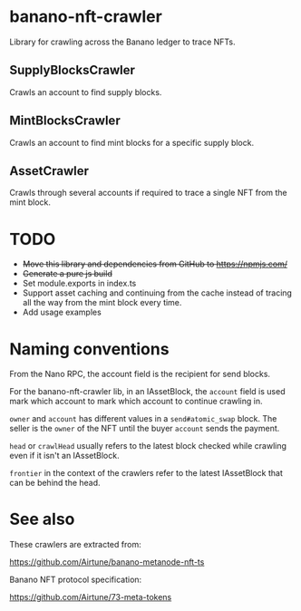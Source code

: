 # banano-nft-crawler

Library for crawling across the Banano ledger to trace NFTs.

## SupplyBlocksCrawler

Crawls an account to find supply blocks.

## MintBlocksCrawler

Crawls an account to find mint blocks for a specific supply block.

## AssetCrawler

Crawls through several accounts if required to trace a single NFT from the mint block.

# TODO

* ~~Move this library and dependencies from GitHub to https://npmjs.com/~~
* ~~Generate a pure js build~~
* Set module.exports in index.ts
* Support asset caching and continuing from the cache instead of tracing all the way from the mint block every time.
* Add usage examples

# Naming conventions

From the Nano RPC, the account field is the recipient for send blocks.

For the banano-nft-crawler lib, in an IAssetBlock, the `account` field is used mark which account to mark which account to continue crawling in.

`owner` and `account` has different values in a `send#atomic_swap` block. The seller is the `owner` of the NFT until the buyer `account` sends the payment.

`head` or `crawlHead` usually refers to the latest block checked while crawling even if it isn't an IAssetBlock.

`frontier` in the context of the crawlers refer to the latest IAssetBlock that can be behind the head.

# See also

These crawlers are extracted from:

https://github.com/Airtune/banano-metanode-nft-ts

Banano NFT protocol specification:

https://github.com/Airtune/73-meta-tokens

